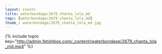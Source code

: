 ```yaml
--- 
layout: sieutv
title: waterbondage/2679_chanta_lola_md
tags: [waterbondage/2679_chanta_lola_md]
thumb_: waterbondage/2679_chanta_lola_md.jpg
---
```

{% include tvpro key="http://admin.fetishbox.com/_content/waterbondage/2679_chanta_lola_md.mp4" %} 
